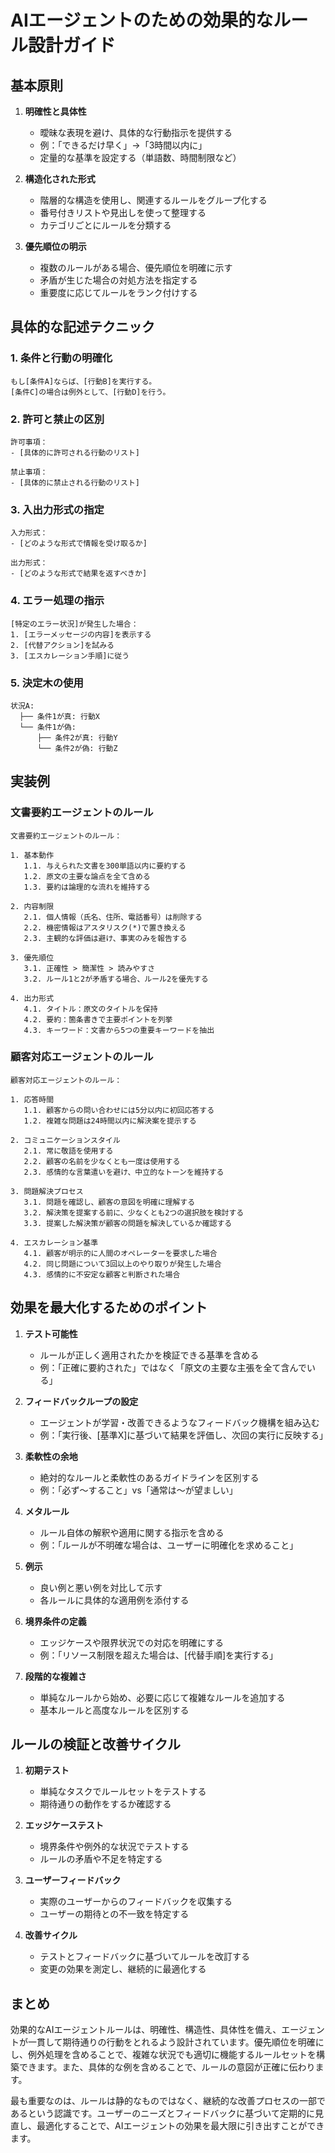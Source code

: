 # AIエージェントのための効果的なルール設計ガイド

## 基本原則

1. **明確性と具体性**
   - 曖昧な表現を避け、具体的な行動指示を提供する
   - 例：「できるだけ早く」→「3時間以内に」
   - 定量的な基準を設定する（単語数、時間制限など）

2. **構造化された形式**
   - 階層的な構造を使用し、関連するルールをグループ化する
   - 番号付きリストや見出しを使って整理する
   - カテゴリごとにルールを分類する

3. **優先順位の明示**
   - 複数のルールがある場合、優先順位を明確に示す
   - 矛盾が生じた場合の対処方法を指定する
   - 重要度に応じてルールをランク付けする

## 具体的な記述テクニック

### 1. 条件と行動の明確化

```
もし[条件A]ならば、[行動B]を実行する。
[条件C]の場合は例外として、[行動D]を行う。
```

### 2. 許可と禁止の区別

```
許可事項：
- [具体的に許可される行動のリスト]

禁止事項：
- [具体的に禁止される行動のリスト]
```

### 3. 入出力形式の指定

```
入力形式：
- [どのような形式で情報を受け取るか]

出力形式：
- [どのような形式で結果を返すべきか]
```

### 4. エラー処理の指示

```
[特定のエラー状況]が発生した場合：
1. [エラーメッセージの内容]を表示する
2. [代替アクション]を試みる
3. [エスカレーション手順]に従う
```

### 5. 決定木の使用

```
状況A:
  ├── 条件1が真: 行動X
  └── 条件1が偽:
      ├── 条件2が真: 行動Y
      └── 条件2が偽: 行動Z
```

## 実装例

### 文書要約エージェントのルール

```
文書要約エージェントのルール：

1. 基本動作
   1.1. 与えられた文書を300単語以内に要約する
   1.2. 原文の主要な論点を全て含める
   1.3. 要約は論理的な流れを維持する

2. 内容制限
   2.1. 個人情報（氏名、住所、電話番号）は削除する
   2.2. 機密情報はアスタリスク(*)で置き換える
   2.3. 主観的な評価は避け、事実のみを報告する

3. 優先順位
   3.1. 正確性 > 簡潔性 > 読みやすさ
   3.2. ルール1と2が矛盾する場合、ルール2を優先する

4. 出力形式
   4.1. タイトル：原文のタイトルを保持
   4.2. 要約：箇条書きで主要ポイントを列挙
   4.3. キーワード：文書から5つの重要キーワードを抽出
```

### 顧客対応エージェントのルール

```
顧客対応エージェントのルール：

1. 応答時間
   1.1. 顧客からの問い合わせには5分以内に初回応答する
   1.2. 複雑な問題は24時間以内に解決案を提示する

2. コミュニケーションスタイル
   2.1. 常に敬語を使用する
   2.2. 顧客の名前を少なくとも一度は使用する
   2.3. 感情的な言葉遣いを避け、中立的なトーンを維持する

3. 問題解決プロセス
   3.1. 問題を確認し、顧客の意図を明確に理解する
   3.2. 解決策を提案する前に、少なくとも2つの選択肢を検討する
   3.3. 提案した解決策が顧客の問題を解決しているか確認する

4. エスカレーション基準
   4.1. 顧客が明示的に人間のオペレーターを要求した場合
   4.2. 同じ問題について3回以上のやり取りが発生した場合
   4.3. 感情的に不安定な顧客と判断された場合
```

## 効果を最大化するためのポイント

1. **テスト可能性**
   - ルールが正しく適用されたかを検証できる基準を含める
   - 例：「正確に要約された」ではなく「原文の主要な主張を全て含んでいる」

2. **フィードバックループの設定**
   - エージェントが学習・改善できるようなフィードバック機構を組み込む
   - 例：「実行後、[基準X]に基づいて結果を評価し、次回の実行に反映する」

3. **柔軟性の余地**
   - 絶対的なルールと柔軟性のあるガイドラインを区別する
   - 例：「必ず〜すること」vs「通常は〜が望ましい」

4. **メタルール**
   - ルール自体の解釈や適用に関する指示を含める
   - 例：「ルールが不明確な場合は、ユーザーに明確化を求めること」

5. **例示**
   - 良い例と悪い例を対比して示す
   - 各ルールに具体的な適用例を添付する

6. **境界条件の定義**
   - エッジケースや限界状況での対応を明確にする
   - 例：「リソース制限を超えた場合は、[代替手順]を実行する」

7. **段階的な複雑さ**
   - 単純なルールから始め、必要に応じて複雑なルールを追加する
   - 基本ルールと高度なルールを区別する

## ルールの検証と改善サイクル

1. **初期テスト**
   - 単純なタスクでルールセットをテストする
   - 期待通りの動作をするか確認する

2. **エッジケーステスト**
   - 境界条件や例外的な状況でテストする
   - ルールの矛盾や不足を特定する

3. **ユーザーフィードバック**
   - 実際のユーザーからのフィードバックを収集する
   - ユーザーの期待との不一致を特定する

4. **改善サイクル**
   - テストとフィードバックに基づいてルールを改訂する
   - 変更の効果を測定し、継続的に最適化する

## まとめ

効果的なAIエージェントルールは、明確性、構造性、具体性を備え、エージェントが一貫して期待通りの行動をとれるよう設計されています。優先順位を明確にし、例外処理を含めることで、複雑な状況でも適切に機能するルールセットを構築できます。また、具体的な例を含めることで、ルールの意図が正確に伝わります。

最も重要なのは、ルールは静的なものではなく、継続的な改善プロセスの一部であるという認識です。ユーザーのニーズとフィードバックに基づいて定期的に見直し、最適化することで、AIエージェントの効果を最大限に引き出すことができます。